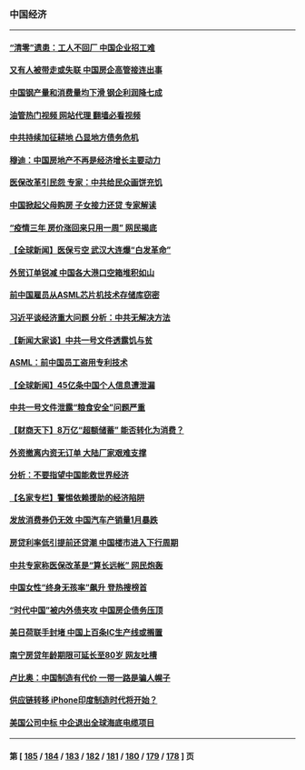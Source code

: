 ### 中国经济
---
#### [“清零”遗患：工人不回厂 中国企业招工难](../../pages/ncid283/n13931772.md?02171645) 
#### [又有人被带走或失联 中国房企高管接连出事](../../pages/ncid283/n13931704.md?02171645) 
#### [中国钢产量和消费量均下滑 钢企利润降七成](../../pages/ncid283/n13931491.md?02171645) 
#### [油管热门视频 网站代理 翻墙必看视频](http://138.2.39.72:81/youtube.html?epic-marker?02171645)
#### [中共持续加征耕地 凸显地方债务危机](../../pages/ncid283/n13931427.md?02171645) 
#### [穆迪：中国房地产不再是经济增长主要动力](../../pages/ncid283/n13931057.md?02171645) 
#### [医保改革引民怨 专家：中共给民众画饼充饥](../../pages/ncid283/n13931367.md?02171645) 
#### [中国掀起父母购房 子女接力还贷 专家解读](../../pages/ncid283/n13931034.md?02171645) 
#### [“疫情三年 房价涨回来只用一周” 网民揭底](../../pages/ncid283/n13931080.md?02171645) 
#### [【全球新闻】医保亏空 武汉大连爆“白发革命”](../../pages/ncid283/n13931042.md?02171645) 
#### [外贸订单锐减 中国各大港口空箱堆积如山](../../pages/ncid283/n13930837.md?02171645) 
#### [前中国雇员从ASML芯片机技术存储库窃密](../../pages/ncid283/n13930758.md?02171645) 
#### [习近平谈经济重大问题 分析：中共无解决方法](../../pages/ncid283/n13930312.md?02171645) 
#### [【新闻大家谈】中共一号文件透露饥与贫](../../pages/ncid283/n13930479.md?02171645) 
#### [ASML：前中国员工盗用专利技术](../../pages/ncid283/n13930459.md?02171645) 
#### [【全球新闻】45亿条中国个人信息遭泄漏](../../pages/ncid283/n13930290.md?02171645) 
#### [中共一号文件泄露“粮食安全”问题严重](../../pages/ncid283/n13929765.md?02171645) 
#### [【财商天下】8万亿“超额储蓄” 能否转化为消费？](../../pages/ncid283/n13929896.md?02171645) 
#### [外资撤离内资无订单 大陆厂家艰难支撑](../../pages/ncid283/n13929696.md?02171645) 
#### [分析：不要指望中国能救世界经济](../../pages/ncid283/n13929174.md?02171645) 
#### [【名家专栏】警惕依赖援助的经济陷阱](../../pages/ncid283/n13928980.md?02171645) 
#### [发放消费券仍无效 中国汽车产销量1月暴跌](../../pages/ncid283/n13929160.md?02171645) 
#### [房贷利率低引提前还贷潮 中国楼市进入下行周期](../../pages/ncid283/n13929147.md?02171645) 
#### [中共专家称医保改革是“算长远帐” 网民炮轰](../../pages/ncid283/n13928860.md?02171645) 
#### [中国女性“终身无孩率”飙升 登热搜榜首](../../pages/ncid283/n13928873.md?02171645) 
#### [“时代中国”被内外债夹攻 中国房企债务压顶](../../pages/ncid283/n13928337.md?02171645) 
#### [美日荷联手封堵 中国上百条IC生产线或搁置](../../pages/ncid283/n13928285.md?02171645) 
#### [南宁房贷年龄期限可延长至80岁 网友吐槽](../../pages/ncid283/n13928048.md?02171645) 
#### [卢比奥：中国制造有代价 一带一路是骗人幌子](../../pages/ncid283/n13927248.md?02171645) 
#### [供应链转移 iPhone印度制造时代将开始？](../../pages/ncid283/n13927744.md?02171645) 
#### [美国公司中标 中企退出全球海底电缆项目](../../pages/ncid283/n13927249.md?02171645) 

---
#### 第 [ [185](./185.md?02171645) / [184](./184.md?02171645) / [183](./183.md?02171645) / [182](./182.md?02171645) / [181](./181.md?02171645) / [180](./180.md?02171645) / [179](./179.md?02171645) / [178](./178.md?02171645) ] 页
